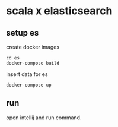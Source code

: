 # scala x elasticsearch

## setup es

create docker images

```shell
cd es
docker-compose build
```

insert data for es

```shell
docker-compose up
```

## run

open intellij and run command.
